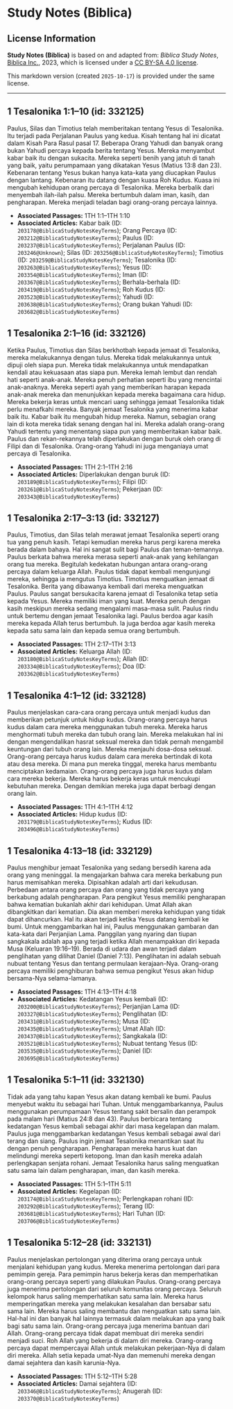 # Study Notes (Biblica)

## License Information

**Study Notes (Biblica)** is based on and adapted from: _Biblica Study Notes_, [Biblica Inc.](https://www.biblica.com/), 2023, which is licensed under a [CC BY-SA 4.0 license](https://creativecommons.org/licenses/by-sa/4.0/legalcode.en).

This markdown version (created `2025-10-17`) is provided under the same license.



--------------------------------

## 1 Tesalonika 1:1–10 (id: 332125)

Paulus, Silas dan Timotius telah memberitakan tentang Yesus di Tesalonika. Itu terjadi pada Perjalanan Paulus yang kedua. Kisah tentang hal ini dicatat dalam Kisah Para Rasul pasal 17\. Beberapa Orang Yahudi dan banyak orang bukan Yahudi percaya kepada berita tentang Yesus. Mereka menyambut kabar baik itu dengan sukacita. Mereka seperti benih yang jatuh di tanah yang baik, yaitu perumpamaan yang dikatakan Yesus (Matius 13:8 dan 23\). Kebenaran tentang Yesus bukan hanya kata\-kata yang diucapkan Paulus dengan lantang. Kebenaran itu datang dengan kuasa Roh Kudus. Kuasa ini mengubah kehidupan orang percaya di Tesalonika. Mereka berbalik dari menyembah ilah\-ilah palsu. Mereka bertumbuh dalam iman, kasih, dan pengharapan. Mereka menjadi teladan bagi orang\-orang percaya lainnya.

* **Associated Passages:** 1TH 1:1–1TH 1:10
* **Associated Articles:** Kabar baik (ID: `203178@BiblicaStudyNotesKeyTerms`); Orang Percaya (ID: `203212@BiblicaStudyNotesKeyTerms`); Paulus (ID: `203237@BiblicaStudyNotesKeyTerms`); Perjalanan Paulus (ID: `203246@Unknown`); Silas (ID: `203256@BiblicaStudyNotesKeyTerms`); Timotius (ID: `203259@BiblicaStudyNotesKeyTerms`); Tesalonika (ID: `203263@BiblicaStudyNotesKeyTerms`); Yesus (ID: `203354@BiblicaStudyNotesKeyTerms`); Iman (ID: `203367@BiblicaStudyNotesKeyTerms`); Berhala-berhala (ID: `203419@BiblicaStudyNotesKeyTerms`); Roh Kudus (ID: `203523@BiblicaStudyNotesKeyTerms`); Yahudi (ID: `203638@BiblicaStudyNotesKeyTerms`); Orang bukan Yahudi (ID: `203682@BiblicaStudyNotesKeyTerms`)

## 1 Tesalonika 2:1–16 (id: 332126)

Ketika Paulus, Timotius dan Silas berkhotbah kepada jemaat di Tesalonika, mereka melakukannya dengan tulus. Mereka tidak melakukannya untuk dipuji oleh siapa pun. Mereka tidak melakukannya untuk mendapatkan kendali atau kekuasaan atas siapa pun. Mereka lemah lembut dan rendah hati seperti anak\-anak. Mereka penuh perhatian seperti ibu yang mencintai anak\-anaknya. Mereka seperti ayah yang memberikan harapan kepada anak\-anak mereka dan menunjukkan kepada mereka bagaimana cara hidup. Mereka bekerja keras untuk mencari uang sehingga jemaat Tesalonika tidak perlu menafkahi mereka. Banyak jemaat Tesalonika yang menerima kabar baik itu. Kabar baik itu mengubah hidup mereka. Namun, sebagian orang lain di kota mereka tidak senang dengan hal ini. Mereka adalah orang\-orang Yahudi tertentu yang menentang siapa pun yang memberitakan kabar baik. Paulus dan rekan\-rekannya telah diperlakukan dengan buruk oleh orang di Filipi dan di Tesalonika. Orang\-orang Yahudi ini juga menganiaya umat percaya di Tesalonika.

* **Associated Passages:** 1TH 2:1–1TH 2:16
* **Associated Articles:** Diperlakukan dengan buruk (ID: `203189@BiblicaStudyNotesKeyTerms`); Filipi (ID: `203261@BiblicaStudyNotesKeyTerms`); Pekerjaan (ID: `203343@BiblicaStudyNotesKeyTerms`)

## 1 Tesalonika 2:17–3:13 (id: 332127)

Paulus, Timotius, dan Silas telah merawat jemaat Tesalonika seperti orang tua yang penuh kasih. Tetapi kemudian mereka harus pergi karena mereka berada dalam bahaya. Hal ini sangat sulit bagi Paulus dan teman\-temannya. Paulus berkata bahwa mereka merasa seperti anak\-anak yang kehilangan orang tua mereka. Begitulah kedekatan hubungan antara orang\-orang percaya dalam keluarga Allah. Paulus tidak dapat kembali mengunjungi mereka, sehingga ia mengutus Timotius. Timotius menguatkan jemaat di Tesalonika. Berita yang dibawanya kembali dari mereka menguatkan Paulus. Paulus sangat bersukacita karena jemaat di Tesalonika tetap setia kepada Yesus. Mereka memiliki iman yang kuat. Mereka penuh dengan kasih meskipun mereka sedang mengalami masa\-masa sulit. Paulus rindu untuk bertemu dengan jemaat Tesalonika lagi. Paulus berdoa agar kasih mereka kepada Allah terus bertumbuh. Ia juga berdoa agar kasih mereka kepada satu sama lain dan kepada semua orang bertumbuh.

* **Associated Passages:** 1TH 2:17–1TH 3:13
* **Associated Articles:** Keluarga Allah (ID: `203180@BiblicaStudyNotesKeyTerms`); Allah (ID: `203334@BiblicaStudyNotesKeyTerms`); Doa (ID: `203362@BiblicaStudyNotesKeyTerms`)

## 1 Tesalonika 4:1–12 (id: 332128)

Paulus menjelaskan cara\-cara orang percaya untuk menjadi kudus dan memberikan petunjuk untuk hidup kudus. Orang\-orang percaya harus kudus dalam cara mereka menggunakan tubuh mereka. Mereka harus menghormati tubuh mereka dan tubuh orang lain. Mereka melakukan hal ini dengan mengendalikan hasrat seksual mereka dan tidak pernah mengambil keuntungan dari tubuh orang lain. Mereka menjauhi dosa\-dosa seksual. Orang\-orang percaya harus kudus dalam cara mereka bertindak di kota atau desa mereka. Di mana pun mereka tinggal, mereka harus membantu menciptakan kedamaian. Orang\-orang percaya juga harus kudus dalam cara mereka bekerja. Mereka harus bekerja keras untuk mencukupi kebutuhan mereka. Dengan demikian mereka juga dapat berbagi dengan orang lain.

* **Associated Passages:** 1TH 4:1–1TH 4:12
* **Associated Articles:** Hidup kudus (ID: `203179@BiblicaStudyNotesKeyTerms`); Kudus (ID: `203496@BiblicaStudyNotesKeyTerms`)

## 1 Tesalonika 4:13–18 (id: 332129)

Paulus menghibur jemaat Tesalonika yang sedang bersedih karena ada orang yang meninggal. Ia mengajarkan bahwa cara mereka berkabung pun harus memisahkan mereka. Dipisahkan adalah arti dari kekudusan. Perbedaan antara orang percaya dan orang yang tidak percaya yang berkabung adalah pengharapan. Para pengikut Yesus memiliki pengharapan bahwa kematian bukanlah akhir dari kehidupan. Umat Allah akan dibangkitkan dari kematian. Dia akan memberi mereka kehidupan yang tidak dapat dihancurkan. Hal itu akan terjadi ketika Yesus datang kembali ke bumi. Untuk menggambarkan hal ini, Paulus menggunakan gambaran dan kata\-kata dari Perjanjian Lama. Panggilan yang nyaring dan tiupan sangkakala adalah apa yang terjadi ketika Allah menampakkan diri kepada Musa (Keluaran 19:16–19\). Berada di udara dan awan terjadi dalam penglihatan yang dilihat Daniel (Daniel 7:13\). Penglihatan ini adalah sebuah nubuat tentang Yesus dan tentang permulaan kerajaan\-Nya. Orang\-orang percaya memiliki penghiburan bahwa semua pengikut Yesus akan hidup bersama\-Nya selama\-lamanya.

* **Associated Passages:** 1TH 4:13–1TH 4:18
* **Associated Articles:** Kedatangan Yesus kembali (ID: `203200@BiblicaStudyNotesKeyTerms`); Perjanjian Lama (ID: `203327@BiblicaStudyNotesKeyTerms`); Penglihatan (ID: `203431@BiblicaStudyNotesKeyTerms`); Musa (ID: `203435@BiblicaStudyNotesKeyTerms`); Umat Allah (ID: `203437@BiblicaStudyNotesKeyTerms`); Sangkakala (ID: `203521@BiblicaStudyNotesKeyTerms`); Nubuat tentang Yesus (ID: `203535@BiblicaStudyNotesKeyTerms`); Daniel (ID: `203695@BiblicaStudyNotesKeyTerms`)

## 1 Tesalonika 5:1–11 (id: 332130)

Tidak ada yang tahu kapan Yesus akan datang kembali ke bumi. Paulus menyebut waktu itu sebagai hari Tuhan. Untuk menggambarkannya, Paulus menggunakan perumpamaan Yesus tentang sakit bersalin dan perampok pada malam hari (Matius 24:8 dan 43\). Paulus berbicara tentang kedatangan Yesus kembali sebagai akhir dari masa kegelapan dan malam. Paulus juga menggambarkan kedatangan Yesus kembali sebagai awal dari terang dan siang. Paulus ingin jemaat Tesalonika menantikan saat itu dengan penuh pengharapan. Pengharapan mereka harus kuat dan melindungi mereka seperti ketopong. Iman dan kasih mereka adalah perlengkapan senjata rohani. Jemaat Tesalonika harus saling menguatkan satu sama lain dalam pengharapan, iman, dan kasih mereka.

* **Associated Passages:** 1TH 5:1–1TH 5:11
* **Associated Articles:** Kegelapan (ID: `203174@BiblicaStudyNotesKeyTerms`); Perlengkapan rohani (ID: `203292@BiblicaStudyNotesKeyTerms`); Terang (ID: `203681@BiblicaStudyNotesKeyTerms`); Hari Tuhan (ID: `203706@BiblicaStudyNotesKeyTerms`)

## 1 Tesalonika 5:12–28 (id: 332131)

Paulus menjelaskan pertolongan yang diterima orang percaya untuk menjalani kehidupan yang kudus. Mereka menerima pertolongan dari para pemimpin gereja. Para pemimpin harus bekerja keras dan memperhatikan orang\-orang percaya seperti yang dilakukan Paulus. Orang\-orang percaya juga menerima pertolongan dari seluruh komunitas orang percaya. Seluruh kelompok harus saling memperhatikan satu sama lain. Mereka harus memperingatkan mereka yang melakukan kesalahan dan bersabar satu sama lain. Mereka harus saling membantu dan menguatkan satu sama lain. Hal\-hal ini dan banyak hal lainnya termasuk dalam melakukan apa yang baik bagi satu sama lain. Orang\-orang percaya juga menerima bantuan dari Allah. Orang\-orang percaya tidak dapat membuat diri mereka sendiri menjadi suci. Roh Allah yang bekerja di dalam diri mereka. Orang\-orang percaya dapat mempercayai Allah untuk melakukan pekerjaan\-Nya di dalam diri mereka. Allah setia kepada umat\-Nya dan memenuhi mereka dengan damai sejahtera dan kasih karunia\-Nya.

* **Associated Passages:** 1TH 5:12–1TH 5:28
* **Associated Articles:** Damai sejahtera (ID: `203346@BiblicaStudyNotesKeyTerms`); Anugerah (ID: `203370@BiblicaStudyNotesKeyTerms`)

